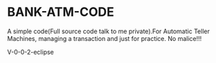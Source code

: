 # BANK-ATM-CODE
A simple code(Full source code talk to me private).For Automatic Teller Machines, managing a transaction and just for practice. No malice!!!
<Original source code elminated by me to just show a simple general code.Learn and make a different one.>

V-0-0-2-eclipse
